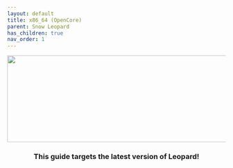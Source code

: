 ```yaml
---
layout: default
title: x86_64 (OpenCore)
parent: Snow Leopard
has_children: true
nav_order: 1
---
```


<p align="center">
  <img width="650" height="200" src="../../../../assets/HeaderAMD64.png">
</p>

<h3 align="center">This guide targets the latest version of Leopard!</h3>

